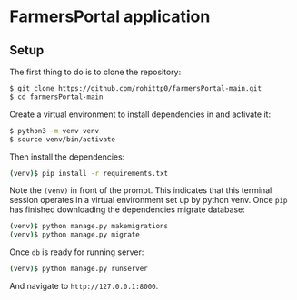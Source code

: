 # FarmersPortal application

## Setup

The first thing to do is to clone the repository:

```sh
$ git clone https://github.com/rohittp0/farmersPortal-main.git
$ cd farmersPortal-main
```

Create a virtual environment to install dependencies in and activate it:

```sh
$ python3 -m venv venv
$ source venv/bin/activate
```

Then install the dependencies:

```sh
(venv)$ pip install -r requirements.txt
```

Note the `(venv)` in front of the prompt. This indicates that this terminal
session operates in a virtual environment set up by python venv.
Once `pip` has finished downloading the dependencies migrate database:

```sh
(venv)$ python manage.py makemigrations
(venv)$ python manage.py migrate
```

Once `db` is ready for running server:

```sh
(venv)$ python manage.py runserver
```

And navigate to `http://127.0.0.1:8000`.
